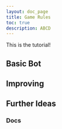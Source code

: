 ```yaml
---
layout: doc_page
title: Game Rules
toc: true
description: ABCD
---
```


This is the tutorial!

## Basic Bot

## Improving

## Further Ideas

### Docs
